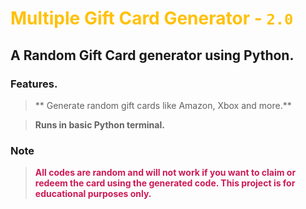 # <font color="#ffc107">Multiple Gift Card Generator -  `2.0`</font> 

## A Random Gift Card generator using Python.

### Features.

>  ** Generate random gift cards like Amazon, Xbox and more.**

> **Runs in basic Python terminal.**

### Note
> <font color="#cc1a57"> **All codes are random and will not work if you want to claim or redeem the card using the generated code. This project is for educational purposes only.** </font>





